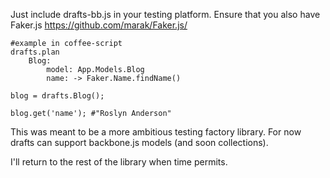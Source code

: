 Just include drafts-bb.js in your testing platform. Ensure that you also have Faker.js https://github.com/marak/Faker.js/

````
#example in coffee-script
drafts.plan
	Blog: 
		model: App.Models.Blog
		name: -> Faker.Name.findName()
	
blog = drafts.Blog();

blog.get('name'); #"Roslyn Anderson"
````

This was meant to be a more ambitious testing factory library. For now drafts can support backbone.js models (and soon collections).

I'll return to the rest of the library when time permits.
